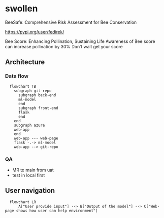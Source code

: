 # swollen
BeeSafe: Comprehensive Risk Assessment for Bee Conservation

https://pypi.org/user/fedirek/


Bee Score: Enhancing Pollination, Sustaining Life
Awareness of Bee score can increase pollination by 30%
Don’t wait get your score

## Architecture
### Data flow

```mermaid
  flowchart TB
    subgraph git-repo
      subgraph back-end
      ml-model
      end
      subgraph front-end
      flask
      end
    end
    subgraph azure
    web-app
    end
    web-app --- web-page
    flask -.-> ml-model
    web-app --> git-repo 
```

### QA

* MR to main from uat
* test in local first

## User navigation
```mermaid
  flowchart LR
      A["User provide input"] --> B["Output of the model"] --> C["Web-page shows how user can help environment"]
```
